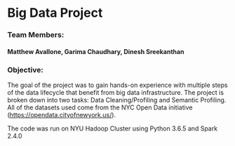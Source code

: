 # Big Data Project

### Team Members: 
#### Matthew Avallone, Garima Chaudhary, Dinesh Sreekanthan

### Objective: 
The goal of the project was to gain hands-on experience with multiple steps of the data lifecycle that benefit from big data infrastructure. The project is broken down into two tasks: Data Cleaning/Profiling and Semantic Profiling. All of the datasets used come from the NYC Open Data initiative (https://opendata.cityofnewyork.us/).

The code was run on NYU Hadoop Cluster using Python 3.6.5 and Spark 2.4.0
